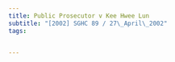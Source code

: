 ```yaml
---
title: Public Prosecutor v Kee Hwee Lun 
subtitle: "[2002] SGHC 89 / 27\_April\_2002"
tags:


---
```


